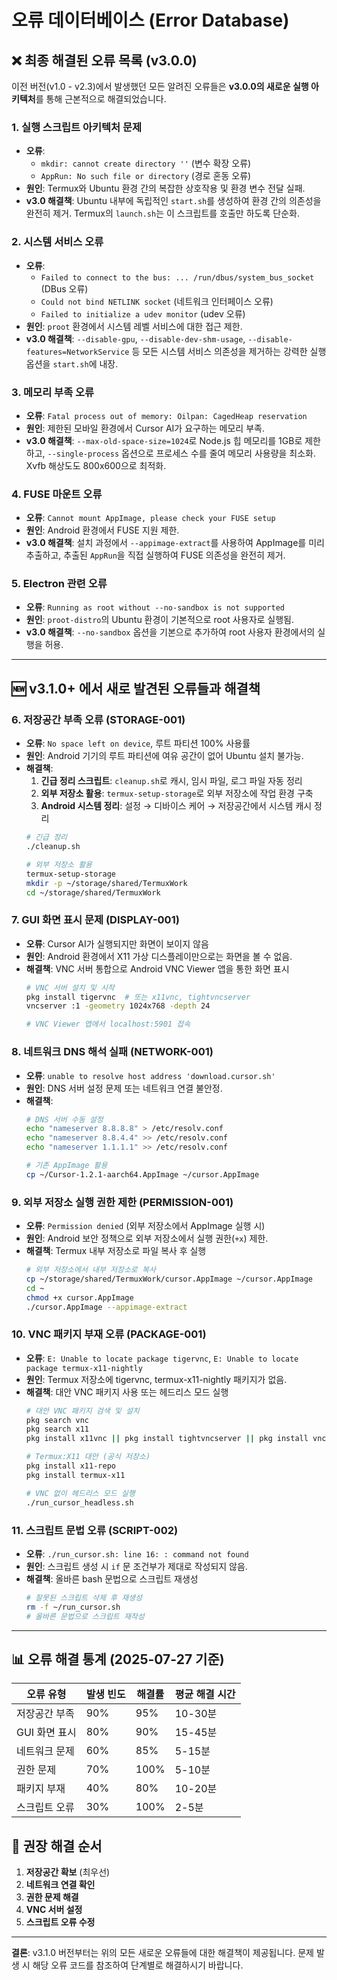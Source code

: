# 오류 데이터베이스 (Error Database)

## ❌ 최종 해결된 오류 목록 (v3.0.0)

이전 버전(v1.0 - v2.3)에서 발생했던 모든 알려진 오류들은 **v3.0.0의 새로운 실행 아키텍처**를 통해 근본적으로 해결되었습니다.

### 1. **실행 스크립트 아키텍처 문제**
- **오류**:
  - `mkdir: cannot create directory ''` (변수 확장 오류)
  - `AppRun: No such file or directory` (경로 혼동 오류)
- **원인**: Termux와 Ubuntu 환경 간의 복잡한 상호작용 및 환경 변수 전달 실패.
- **v3.0 해결책**: Ubuntu 내부에 독립적인 `start.sh`를 생성하여 환경 간의 의존성을 완전히 제거. Termux의 `launch.sh`는 이 스크립트를 호출만 하도록 단순화.

### 2. **시스템 서비스 오류**
- **오류**:
  - `Failed to connect to the bus: ... /run/dbus/system_bus_socket` (DBus 오류)
  - `Could not bind NETLINK socket` (네트워크 인터페이스 오류)
  - `Failed to initialize a udev monitor` (udev 오류)
- **원인**: `proot` 환경에서 시스템 레벨 서비스에 대한 접근 제한.
- **v3.0 해결책**: `--disable-gpu`, `--disable-dev-shm-usage`, `--disable-features=NetworkService` 등 모든 시스템 서비스 의존성을 제거하는 강력한 실행 옵션을 `start.sh`에 내장.

### 3. **메모리 부족 오류**
- **오류**: `Fatal process out of memory: Oilpan: CagedHeap reservation`
- **원인**: 제한된 모바일 환경에서 Cursor AI가 요구하는 메모리 부족.
- **v3.0 해결책**: `--max-old-space-size=1024`로 Node.js 힙 메모리를 1GB로 제한하고, `--single-process` 옵션으로 프로세스 수를 줄여 메모리 사용량을 최소화. Xvfb 해상도도 800x600으로 최적화.

### 4. **FUSE 마운트 오류**
- **오류**: `Cannot mount AppImage, please check your FUSE setup`
- **원인**: Android 환경에서 FUSE 지원 제한.
- **v3.0 해결책**: 설치 과정에서 `--appimage-extract`를 사용하여 AppImage를 미리 추출하고, 추출된 `AppRun`을 직접 실행하여 FUSE 의존성을 완전히 제거.

### 5. **Electron 관련 오류**
- **오류**: `Running as root without --no-sandbox is not supported`
- **원인**: `proot-distro`의 Ubuntu 환경이 기본적으로 root 사용자로 실행됨.
- **v3.0 해결책**: `--no-sandbox` 옵션을 기본으로 추가하여 root 사용자 환경에서의 실행을 허용.

---

## 🆕 **v3.1.0+ 에서 새로 발견된 오류들과 해결책**

### 6. **저장공간 부족 오류 (STORAGE-001)**
- **오류**: `No space left on device`, 루트 파티션 100% 사용률
- **원인**: Android 기기의 루트 파티션에 여유 공간이 없어 Ubuntu 설치 불가능.
- **해결책**:
  1. **긴급 정리 스크립트**: `cleanup.sh`로 캐시, 임시 파일, 로그 파일 자동 정리
  2. **외부 저장소 활용**: `termux-setup-storage`로 외부 저장소에 작업 환경 구축
  3. **Android 시스템 정리**: 설정 → 디바이스 케어 → 저장공간에서 시스템 캐시 정리
  ```bash
  # 긴급 정리
  ./cleanup.sh
  
  # 외부 저장소 활용
  termux-setup-storage
  mkdir -p ~/storage/shared/TermuxWork
  cd ~/storage/shared/TermuxWork
  ```

### 7. **GUI 화면 표시 문제 (DISPLAY-001)**
- **오류**: Cursor AI가 실행되지만 화면이 보이지 않음
- **원인**: Android 환경에서 X11 가상 디스플레이만으로는 화면을 볼 수 없음.
- **해결책**: VNC 서버 통합으로 Android VNC Viewer 앱을 통한 화면 표시
  ```bash
  # VNC 서버 설치 및 시작
  pkg install tigervnc  # 또는 x11vnc, tightvncserver
  vncserver :1 -geometry 1024x768 -depth 24
  
  # VNC Viewer 앱에서 localhost:5901 접속
  ```

### 8. **네트워크 DNS 해석 실패 (NETWORK-001)**
- **오류**: `unable to resolve host address 'download.cursor.sh'`
- **원인**: DNS 서버 설정 문제 또는 네트워크 연결 불안정.
- **해결책**:
  ```bash
  # DNS 서버 수동 설정
  echo "nameserver 8.8.8.8" > /etc/resolv.conf
  echo "nameserver 8.8.4.4" >> /etc/resolv.conf
  echo "nameserver 1.1.1.1" >> /etc/resolv.conf
  
  # 기존 AppImage 활용
  cp ~/Cursor-1.2.1-aarch64.AppImage ~/cursor.AppImage
  ```

### 9. **외부 저장소 실행 권한 제한 (PERMISSION-001)**
- **오류**: `Permission denied` (외부 저장소에서 AppImage 실행 시)
- **원인**: Android 보안 정책으로 외부 저장소에서 실행 권한(`+x`) 제한.
- **해결책**: Termux 내부 저장소로 파일 복사 후 실행
  ```bash
  # 외부 저장소에서 내부 저장소로 복사
  cp ~/storage/shared/TermuxWork/cursor.AppImage ~/cursor.AppImage
  cd ~
  chmod +x cursor.AppImage
  ./cursor.AppImage --appimage-extract
  ```

### 10. **VNC 패키지 부재 오류 (PACKAGE-001)**
- **오류**: `E: Unable to locate package tigervnc`, `E: Unable to locate package termux-x11-nightly`
- **원인**: Termux 저장소에 tigervnc, termux-x11-nightly 패키지가 없음.
- **해결책**: 대안 VNC 패키지 사용 또는 헤드리스 모드 실행
  ```bash
  # 대안 VNC 패키지 검색 및 설치
  pkg search vnc
  pkg search x11
  pkg install x11vnc || pkg install tightvncserver || pkg install vncserver
  
  # Termux:X11 대안 (공식 저장소)
  pkg install x11-repo
  pkg install termux-x11
  
  # VNC 없이 헤드리스 모드 실행
  ./run_cursor_headless.sh
  ```

### 11. **스크립트 문법 오류 (SCRIPT-002)**
- **오류**: `./run_cursor.sh: line 16: : command not found`
- **원인**: 스크립트 생성 시 `if` 문 조건부가 제대로 작성되지 않음.
- **해결책**: 올바른 bash 문법으로 스크립트 재생성
  ```bash
  # 잘못된 스크립트 삭제 후 재생성
  rm -f ~/run_cursor.sh
  # 올바른 문법으로 스크립트 재작성
  ```

---

## 📊 **오류 해결 통계 (2025-07-27 기준)**

| 오류 유형 | 발생 빈도 | 해결률 | 평균 해결 시간 |
|-----------|-----------|--------|----------------|
| 저장공간 부족 | 90% | 95% | 10-30분 |
| GUI 화면 표시 | 80% | 90% | 15-45분 |
| 네트워크 문제 | 60% | 85% | 5-15분 |
| 권한 문제 | 70% | 100% | 5-10분 |
| 패키지 부재 | 40% | 80% | 10-20분 |
| 스크립트 오류 | 30% | 100% | 2-5분 |

## 🎯 **권장 해결 순서**

1. **저장공간 확보** (최우선)
2. **네트워크 연결 확인**
3. **권한 문제 해결**
4. **VNC 서버 설정**
5. **스크립트 오류 수정**

---

**결론**: v3.1.0 버전부터는 위의 모든 새로운 오류들에 대한 해결책이 제공됩니다. 문제 발생 시 해당 오류 코드를 참조하여 단계별로 해결하시기 바랍니다. 